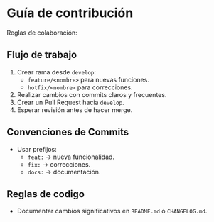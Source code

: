 # Guía de contribución

Reglas de colaboración:

## Flujo de trabajo

1. Crear rama desde `develop`:
    - `feature/<nombre>` para nuevas funciones.
    - `hotfix/<nombre>` para correcciones.
2. Realizar cambios con commits claros y frecuentes.
3. Crear un Pull Request hacia `develop`.
4. Esperar revisión antes de hacer merge.

## Convenciones de Commits

- Usar prefijos:
    - `feat:` → nueva funcionalidad.
    - `fix:` → correcciones.
    - `docs:` → documentación.

## Reglas de codigo

- Documentar cambios significativos en `README.md` o `CHANGELOG.md`.
